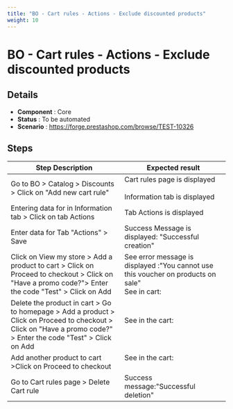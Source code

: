 ```yaml
---
title: "BO - Cart rules - Actions - Exclude discounted products"
weight: 10
---
```


# BO - Cart rules - Actions - Exclude discounted products
## Details
* **Component** : Core
* **Status** : To be automated
* **Scenario** : https://forge.prestashop.com/browse/TEST-10326

## Steps
| Step Description | Expected result |
| ----- | ----- |
| Go to BO > Catalog > Discounts > Click on "Add new cart rule" | Cart rules page is displayed <br><br>Information tab is displayed |
| Entering data for in Information tab > Click on tab Actions | Tab Actions is displayed |
| Enter data for Tab "Actions" > Save | Success Message is displayed: "Successful creation" |
| Click on View my store > Add a product to cart > Click on Proceed to checkout > Click on "Have a promo code?"> Enter the code "Test" > Click on Add | See error message is displayed :"You cannot use this voucher on products on sale"<br>See in cart:<br>|1 item|€22.94|<br>|Shipping|Free|<br>|Total (tax incl.)|€22.94| |
| Delete the product in cart > Go to homepage > Add a product > Click on Proceed to checkout > Click on "Have a promo code?" > Enter the code "Test" > Click on Add | See in the cart:<br> <br>|1 item|€34.80|<br>|Discount(s)|- €17.40|<br>|Shipping|Free|<br>|Total (tax incl.)|€17.40|<br>|test cart rules|-€17.40| |
| Add another product to cart >Click on Proceed to checkout | See in the cart:<br> <br>|2 items|€57.74|<br>|Discount(s)|- €17.40|<br>|Shipping|Free|<br>|Total (tax incl.)|€40.34|<br>|Test|-€17.40| |
| Go to Cart rules page > Delete Cart rule | Success message:"Successful deletion" |
